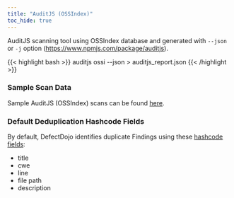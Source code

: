 ```yaml
---
title: "AuditJS (OSSIndex)"
toc_hide: true
---
```

AuditJS scanning tool using OSSIndex database and generated with `--json` or `-j` option (<https://www.npmjs.com/package/auditjs>).

{{< highlight bash >}}
auditjs ossi --json > auditjs_report.json
{{< /highlight >}}

### Sample Scan Data
Sample AuditJS (OSSIndex) scans can be found [here](https://github.com/DefectDojo/django-DefectDojo/tree/master/unittests/scans/auditjs).

### Default Deduplication Hashcode Fields
By default, DefectDojo identifies duplicate Findings using these [hashcode fields](https://docs.defectdojo.com/en/working_with_findings/finding_deduplication/about_deduplication/):

- title
- cwe
- line
- file path
- description
